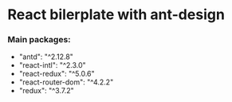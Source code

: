 <h1>React bilerplate with ant-design</h1>

<h3>Main packages:</h3>
<ul>
    <li>"antd": "^2.12.8"</li>
    <li>"react-intl": "^2.3.0"</li>
    <li>"react-redux": "^5.0.6"</li>
    <li>"react-router-dom": "^4.2.2"</li>
    <li>"redux": "^3.7.2"</li>
    
</ul>
